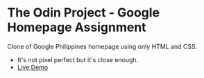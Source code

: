 # The Odin Project - Google Homepage Assignment
Clone of Google Philippines homepage using only HTML and CSS. 
- It's not pixel perfect but it's close enough.
- [Live Demo](https://macs054.github.io/odinproject-google-homepage/)
